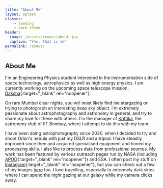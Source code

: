 ```yaml
---
title: "About Me"
layout: splash
classes: 
    - landing
    - dark-theme
header:
  image: /assets/images/about.jpg
  caption: "Yes, that is me"
permalink: /about/
---
```


## About Me
I'm an Engineering Physics student interested in the instrumentation side of space technology, astrophysics as well as high energy physics. I am currently working on the upcoming space telescope mission, [Daksha](https://www.dakshasat.in/){:target="_blank" rel="noopener"}.

On rare Mumbai clear nights, you will most likely find me stargazing or trying to photograph an interesting deep sky object. I'm extremely passionate about astrophotography and astronomy in general, and try to share my love for these with others. I'm the manager of [Krittika](https://itc.gymkhana.iitb.ac.in/krittika), the astronomy club of IIT Bombay, where I attempt to do this with my team.

I have been doing astrophotography since 2020, when I decided to try and shoot Orion's nebula with just my DSLR and a tripod. I have steadily improved since then and acquired specialised equipment and honed my processing skills. I also like to process data from professional sources. My work has been featured by various outreach pages run by NASA (including [APOD](https://apod.nasa.gov/apod/ap201222.html){:target="_blank" rel="noopener"}) and ESA. I often post my stuff on [Instagram](https://instagram.com/advaitmehla){:target="_blank" rel="noopener"}, but you can check out a few of my images [here](/gallery) too. I love travelling, especially to extremely dark skies where I can spend the night gazing at our galaxy while my camera clicks away.
